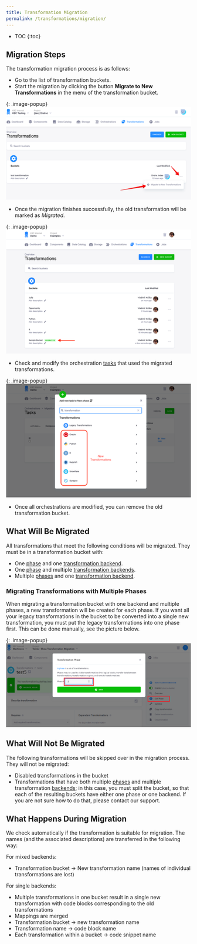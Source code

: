 ```yaml
---
title: Transformation Migration
permalink: /transformations/migration/
---
```


* TOC
{:toc}

## Migration Steps
The transformation migration process is as follows:
- Go to the list of transformation buckets.
- Start the migration by clicking the button **Migrate to New Transformations** in the menu of the transformation bucket.

{: .image-popup}
![Screenshot - Migration overview](/transformations/migration/migration-overview.png)

- Once the migration finishes successfully, the old transformation will be marked as *Migrated*.

{: .image-popup}
![Screenshot - Migrated transformation](/transformations/migration/migrated.png)

- Check and modify the orchestration [tasks](orchestrator/tasks/) that used the migrated transformations.

{: .image-popup}
![Screenshot - Modify orchastration](/transformations/migration/modify-orchestration.png)

- Once all orchestrations are modified, you can remove the old transformation bucket.

## What Will Be Migrated
All transformations that meet the following conditions will be migrated. They must be in a transformation bucket with:
- One [phase](/transformations/#phases) and one [transformation backend](/transformations/#backends).
- One [phase](/transformations/#phases) and multiple [transformation backends](/transformations/#backends).
- Multiple [phases](/transformations/#phases) and one [transformation backend](/transformations/#backends).

### Migrating Transformations with Multiple Phases
When migrating a transformation bucket with one backend and multiple phases, a new transformation will be created for each phase. 
If you want all your legacy transformations in the bucket to be converted into a single new transformation, you must put the legacy transformations 
into one phase first. This can be done manually, see the picture below.

{: .image-popup}
![Screenshot - Migration overview](/transformations/migration/migration-multiple-phases.png)

## What Will Not Be Migrated
The following transformations will be skipped over in the migration process. They will not be migrated:
- Disabled transformations in the bucket 
- Transformations that have both multiple [phases](/transformations/#phases) and multiple transformation [backends](/transformations/#backends); in this case, you must split the bucket, so that each of the resulting buckets have either one phase or one backend. If you are not sure how to do that, please contact our support.

## What Happens During Migration
We check automatically if the transformation is suitable for migration.
The names (and the associated descriptions) are transferred in the following way:

For mixed backends:
  - Transformation bucket → New transformation name (names of individual transformations are lost)

For single backends:
  - Multiple transformations in one bucket result in a single new transformation with code blocks corresponding to the old transformations
  - Mappings are merged
  - Transformation bucket → new transformation name
  - Transformation name → code block name
  - Each transformation within a bucket → code snippet name 
